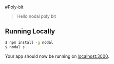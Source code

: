 #Poly-bit
> Hello nodal poly bit 

## Running Locally

```sh
$ npm install -g nodal
$ nodal s
```

Your app should now be running on [localhost:3000](http://localhost:3000/).
